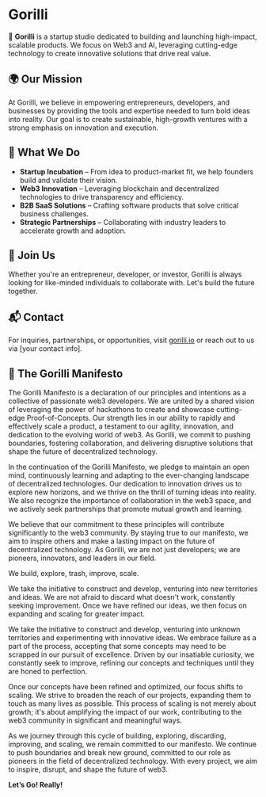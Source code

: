# Gorilli

🦍 **Gorilli** is a startup studio dedicated to building and launching high-impact, scalable products. We focus on Web3 and AI, leveraging cutting-edge technology to create innovative solutions that drive real value.

## 🌍 Our Mission

At Gorilli, we believe in empowering entrepreneurs, developers, and businesses by providing the tools and expertise needed to turn bold ideas into reality. Our goal is to create sustainable, high-growth ventures with a strong emphasis on innovation and execution.

## 🚀 What We Do

- **Startup Incubation** – From idea to product-market fit, we help founders build and validate their vision.
- **Web3 Innovation** – Leveraging blockchain and decentralized technologies to drive transparency and efficiency.
- **B2B SaaS Solutions** – Crafting software products that solve critical business challenges.
- **Strategic Partnerships** – Collaborating with industry leaders to accelerate growth and adoption.

## 🤝 Join Us

Whether you're an entrepreneur, developer, or investor, Gorilli is always looking for like-minded individuals to collaborate with. Let's build the future together.

## 📬 Contact

For inquiries, partnerships, or opportunities, visit [gorilli.io](https://gorilli.io) or reach out to us via [your contact info].

## 📜 The Gorilli Manifesto

The Gorilli Manifesto is a declaration of our principles and intentions as a collective of passionate web3 developers. We are united by a shared vision of leveraging the power of hackathons to create and showcase cutting-edge Proof-of-Concepts. Our strength lies in our ability to rapidly and effectively scale a product, a testament to our agility, innovation, and dedication to the evolving world of web3. As Gorilli, we commit to pushing boundaries, fostering collaboration, and delivering disruptive solutions that shape the future of decentralized technology.

In the continuation of the Gorilli Manifesto, we pledge to maintain an open mind, continuously learning and adapting to the ever-changing landscape of decentralized technologies. Our dedication to innovation drives us to explore new horizons, and we thrive on the thrill of turning ideas into reality. We also recognize the importance of collaboration in the web3 space, and we actively seek partnerships that promote mutual growth and learning.

We believe that our commitment to these principles will contribute significantly to the web3 community. By staying true to our manifesto, we aim to inspire others and make a lasting impact on the future of decentralized technology. As Gorilli, we are not just developers; we are pioneers, innovators, and leaders in our field.

We build, explore, trash, improve, scale.

We take the initiative to construct and develop, venturing into new territories and ideas. We are not afraid to discard what doesn't work, constantly seeking improvement. Once we have refined our ideas, we then focus on expanding and scaling for greater impact.

We take the initiative to construct and develop, venturing into unknown territories and experimenting with innovative ideas. We embrace failure as a part of the process, accepting that some concepts may need to be scrapped in our pursuit of excellence. Driven by our insatiable curiosity, we constantly seek to improve, refining our concepts and techniques until they are honed to perfection.

Once our concepts have been refined and optimized, our focus shifts to scaling. We strive to broaden the reach of our projects, expanding them to touch as many lives as possible. This process of scaling is not merely about growth; it's about amplifying the impact of our work, contributing to the web3 community in significant and meaningful ways.

As we journey through this cycle of building, exploring, discarding, improving, and scaling, we remain committed to our manifesto. We continue to push boundaries and break new ground, committed to our role as pioneers in the field of decentralized technology. With every project, we aim to inspire, disrupt, and shape the future of web3.

**Let’s Go! Really!**
